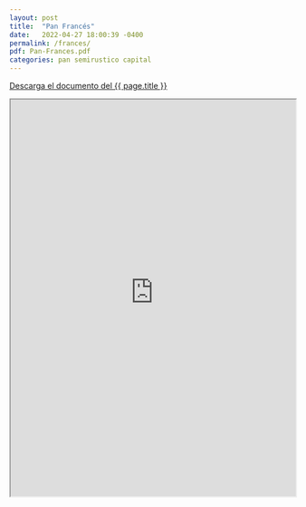 ```yaml
---
layout: post
title:  "Pan Francés"
date:   2022-04-27 18:00:39 -0400
permalink: /frances/
pdf: Pan-Frances.pdf
categories: pan semirustico capital
---
```


<a href="https://panesvenezolanos.github.io/assets/pdf/{{ page.pdf }}">Descarga el documento del {{ page.title }}</a>

<iframe src="https://panesvenezolanos.github.io/assets/pdf/{{ page.pdf }}" width="100%" height="700px">
